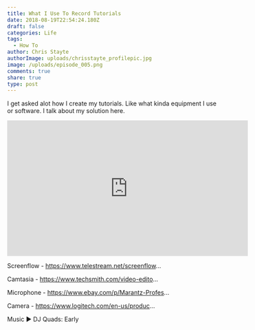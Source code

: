 ```yaml
---
title: What I Use To Record Tutorials
date: 2018-08-19T22:54:24.180Z
draft: false
categories: Life
tags:
  - How To
author: Chris Stayte
authorImage: uploads/chrisstayte_profilepic.jpg
image: /uploads/episode_005.png
comments: true
share: true
type: post
---
```

I get asked alot how I create my tutorials. Like what kinda equipment I use or software. I talk about my solution here. 

<iframe width="560" height="315" src="https://www.youtube.com/embed/RL7AgS5pcCk" frameborder="0" allow="autoplay; encrypted-media" allowfullscreen></iframe>



Screenflow - https://www.telestream.net/screenflow...

Camtasia - https://www.techsmith.com/video-edito...



Microphone - https://www.ebay.com/p/Marantz-Profes...



Camera - https://www.logitech.com/en-us/produc...





Music ▶ DJ Quads: Early
